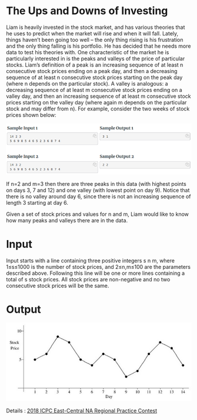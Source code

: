 # The Ups and Downs of Investing

Liam is heavily invested in the stock market, and has various theories that he uses to predict when the market will rise and when it will fall. Lately, things haven’t been going too well – the only thing rising is his frustration and the only thing falling is his portfolio. He has decided that he needs more data to test his theories with. One characteristic of the market he is particularly interested in is the peaks and valleys of the price of particular stocks. Liam’s definition of a peak is an increasing sequence of at least n consecutive stock prices ending on a peak day, and then a decreasing sequence of at least n consecutive stock prices starting on the peak day (where n depends on the particular stock). A valley is analogous: a decreasing sequence of at least m consecutive stock prices ending on a valley day, and then an increasing sequence of at least m consecutive stock prices starting on the valley day (where again m depends on the particular stock and may differ from n). For example, consider the two weeks of stock prices shown below:

![](sample_IO.png)

If n=2 and m=3 then there are three peaks in this data (with highest points on days 3, 7 and 12) and one valley (with lowest point on day 9). Notice that there is no valley around day 6, since there is not an increasing sequence of length 3 starting at day 6.

Given a set of stock prices and values for n and m, Liam would like to know how many peaks and valleys there are in the data.

# Input
Input starts with a line containing three positive integers s n m, where 1≤s≤1000 is the number of stock prices, and 2≤n,m≤100 are the parameters described above. Following this line will be one or more lines containing a total of s stock prices. All stock prices are non-negative and no two consecutive stock prices will be the same.

# Output
![](chart.png)

Details : [2018 ICPC East-Central NA Regional Practice Contest](https://open.kattis.com/problems/upsanddownsofinvesting)
